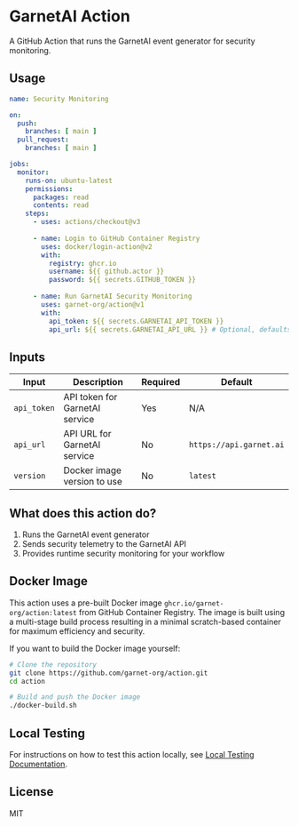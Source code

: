 # GarnetAI Action

A GitHub Action that runs the GarnetAI event generator for security monitoring.

## Usage

```yaml
name: Security Monitoring

on:
  push:
    branches: [ main ]
  pull_request:
    branches: [ main ]

jobs:
  monitor:
    runs-on: ubuntu-latest
    permissions:
      packages: read
      contents: read
    steps:
      - uses: actions/checkout@v3
      
      - name: Login to GitHub Container Registry
        uses: docker/login-action@v2
        with:
          registry: ghcr.io
          username: ${{ github.actor }}
          password: ${{ secrets.GITHUB_TOKEN }}
      
      - name: Run GarnetAI Security Monitoring
        uses: garnet-org/action@v1
        with:
          api_token: ${{ secrets.GARNETAI_API_TOKEN }}
          api_url: ${{ secrets.GARNETAI_API_URL }} # Optional, defaults to https://api.garnet.ai
```

## Inputs

| Input | Description | Required | Default |
| ----- | ----------- | -------- | ------- |
| `api_token` | API token for GarnetAI service | Yes | N/A |
| `api_url` | API URL for GarnetAI service | No | `https://api.garnet.ai` |
| `version` | Docker image version to use | No | `latest` |

## What does this action do?

1. Runs the GarnetAI event generator
2. Sends security telemetry to the GarnetAI API
3. Provides runtime security monitoring for your workflow

## Docker Image

This action uses a pre-built Docker image `ghcr.io/garnet-org/action:latest` from GitHub Container Registry. The image is built using a multi-stage build process resulting in a minimal scratch-based container for maximum efficiency and security.

If you want to build the Docker image yourself:

```bash
# Clone the repository
git clone https://github.com/garnet-org/action.git
cd action

# Build and push the Docker image
./docker-build.sh
```

## Local Testing

For instructions on how to test this action locally, see [Local Testing Documentation](docs/local-testing.md).

## License

MIT
